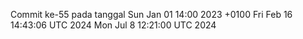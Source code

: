 Commit ke-55 pada tanggal Sun Jan 01 14:00 2023 +0100
Fri Feb 16 14:43:06 UTC 2024
Mon Jul  8 12:21:00 UTC 2024
